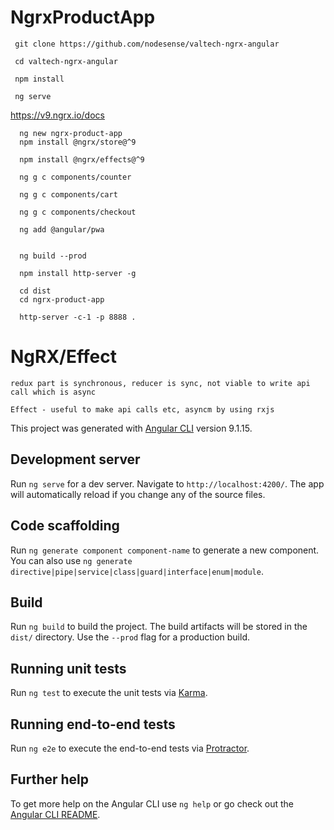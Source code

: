 # NgrxProductApp

```
 git clone https://github.com/nodesense/valtech-ngrx-angular

 cd valtech-ngrx-angular

 npm install 

 ng serve

```

https://v9.ngrx.io/docs

```
  ng new ngrx-product-app
  npm install @ngrx/store@^9

  npm install @ngrx/effects@^9

  ng g c components/counter

  ng g c components/cart
  
  ng g c components/checkout

  ng add @angular/pwa


  ng build --prod 

  npm install http-server -g

  cd dist
  cd ngrx-product-app

  http-server -c-1 -p 8888 .
```

NgRX/Effect
==============

    redux part is synchronous, reducer is sync, not viable to write api call which is async

    Effect - useful to make api calls etc, asyncm by using rxjs

This project was generated with [Angular CLI](https://github.com/angular/angular-cli) version 9.1.15.

## Development server

Run `ng serve` for a dev server. Navigate to `http://localhost:4200/`. The app will automatically reload if you change any of the source files.

## Code scaffolding

Run `ng generate component component-name` to generate a new component. You can also use `ng generate directive|pipe|service|class|guard|interface|enum|module`.

## Build

Run `ng build` to build the project. The build artifacts will be stored in the `dist/` directory. Use the `--prod` flag for a production build.

## Running unit tests

Run `ng test` to execute the unit tests via [Karma](https://karma-runner.github.io).

## Running end-to-end tests

Run `ng e2e` to execute the end-to-end tests via [Protractor](http://www.protractortest.org/).

## Further help

To get more help on the Angular CLI use `ng help` or go check out the [Angular CLI README](https://github.com/angular/angular-cli/blob/master/README.md).
